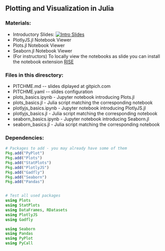 ## Plotting and Visualization in Julia


### Materials:

* Introductory Slides: [![Intro Slides](https://gitpitch.com/assets/badge.svg)](https://gitpitch.com/bcbi/julia_tutorials/master?grs=github&t=white&p=plotting)
* PlotlyJS.jl Notebook Viewer
* Plots.jl Notebook Viewer
* Seaborn.jl Notebook Viewer
* (For instructors) To locally view the notebooks as slide you can install the notebook extension [RISE](https://github.com/damianavila/RISE)


### Files in this diresctory:

* PITCHME.md -- slides diplayed at gitpich.com
* PITCHME.yaml -- slides configuration
* plots_basics.ipynb - Jupyter notebook introducing Plots.jl
* plots_basics.jl - Julia script matching the corresponding notebook
* plotlyjs_basics.ipynb - Jupyter notebook introducing PlotlyJS.jl
* plotlyjs_basics.jl - Julia script matching the corresponding notebook
* seaborn_basics.ipynb - Jupyter notebook introducing Seaborn.jl
* seaborn_basics.jl - Julia script matching the corresponding notebook


### Dependencies:

```julia
# Packages to add - you may already have some of them
Pkg.add("PyPlot")
Pkg.add("Plots")
Pkg.add("StatPlots")
Pkg.add("PlotlyJS")
Pkg.add("Gadfly")
Pkg.add("Seaborn")
Pkg.add("Pandas")


# Test all used packages
using Plots
using StatPlots
using DataFrames, RDatasets
using PlotlyJS
using Gadfly

using Seaborn
using Pandas
using PyPlot
using PyCall
```
